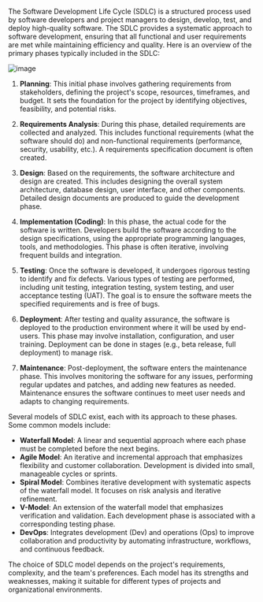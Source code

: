 The Software Development Life Cycle (SDLC) is a structured process used by software developers and project managers to design, develop, test, and deploy high-quality software. The SDLC provides a systematic approach to software development, ensuring that all functional and user requirements are met while maintaining efficiency and quality. Here is an overview of the primary phases typically included in the SDLC:

![image](https://github.com/discover-devops/DevOps_Introduction/assets/53135263/c22b0a23-ceca-4ccd-b3e5-6241a0c7ab78)



1. **Planning**: This initial phase involves gathering requirements from stakeholders, defining the project's scope, resources, timeframes, and budget. It sets the foundation for the project by identifying objectives, feasibility, and potential risks.

2. **Requirements Analysis**: During this phase, detailed requirements are collected and analyzed. This includes functional requirements (what the software should do) and non-functional requirements (performance, security, usability, etc.). A requirements specification document is often created.

3. **Design**: Based on the requirements, the software architecture and design are created. This includes designing the overall system architecture, database design, user interface, and other components. Detailed design documents are produced to guide the development phase.

4. **Implementation (Coding)**: In this phase, the actual code for the software is written. Developers build the software according to the design specifications, using the appropriate programming languages, tools, and methodologies. This phase is often iterative, involving frequent builds and integration.

5. **Testing**: Once the software is developed, it undergoes rigorous testing to identify and fix defects. Various types of testing are performed, including unit testing, integration testing, system testing, and user acceptance testing (UAT). The goal is to ensure the software meets the specified requirements and is free of bugs.

6. **Deployment**: After testing and quality assurance, the software is deployed to the production environment where it will be used by end-users. This phase may involve installation, configuration, and user training. Deployment can be done in stages (e.g., beta release, full deployment) to manage risk.

7. **Maintenance**: Post-deployment, the software enters the maintenance phase. This involves monitoring the software for any issues, performing regular updates and patches, and adding new features as needed. Maintenance ensures the software continues to meet user needs and adapts to changing requirements.

Several models of SDLC exist, each with its approach to these phases. Some common models include:

- **Waterfall Model**: A linear and sequential approach where each phase must be completed before the next begins.
- **Agile Model**: An iterative and incremental approach that emphasizes flexibility and customer collaboration. Development is divided into small, manageable cycles or sprints.
- **Spiral Model**: Combines iterative development with systematic aspects of the waterfall model. It focuses on risk analysis and iterative refinement.
- **V-Model**: An extension of the waterfall model that emphasizes verification and validation. Each development phase is associated with a corresponding testing phase.
- **DevOps**: Integrates development (Dev) and operations (Ops) to improve collaboration and productivity by automating infrastructure, workflows, and continuous feedback.

The choice of SDLC model depends on the project's requirements, complexity, and the team's preferences. Each model has its strengths and weaknesses, making it suitable for different types of projects and organizational environments.
